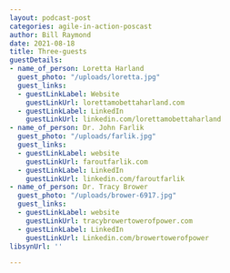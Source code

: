 ```yaml
---
layout: podcast-post
categories: agile-in-action-poscast
author: Bill Raymond
date: 2021-08-18
title: Three-guests
guestDetails:
- name_of_person: Loretta Harland
  guest_photo: "/uploads/loretta.jpg"
  guest_links:
  - guestLinkLabel: Website
    guestLinkUrl: lorettamobettaharland.com
  - guestLinkLabel: LinkedIn
    guestLinkUrl: linkedin.com/lorettamobettaharland
- name_of_person: Dr. John Farlik
  guest_photo: "/uploads/farlik.jpg"
  guest_links:
  - guestLinkLabel: website
    guestLinkUrl: faroutfarlik.com
  - guestLinkLabel: LinkedIn
    guestLinkUrl: linkedin.com/faroutfarlik
- name_of_person: Dr. Tracy Brower
  guest_photo: "/uploads/brower-6917.jpg"
  guest_links:
  - guestLinkLabel: website
    guestLinkUrl: tracybrowertowerofpower.com
  - guestLinkLabel: LinkedIn
    guestLinkUrl: Linkedin.com/browertowerofpower
libsynUrl: ''

---
```

